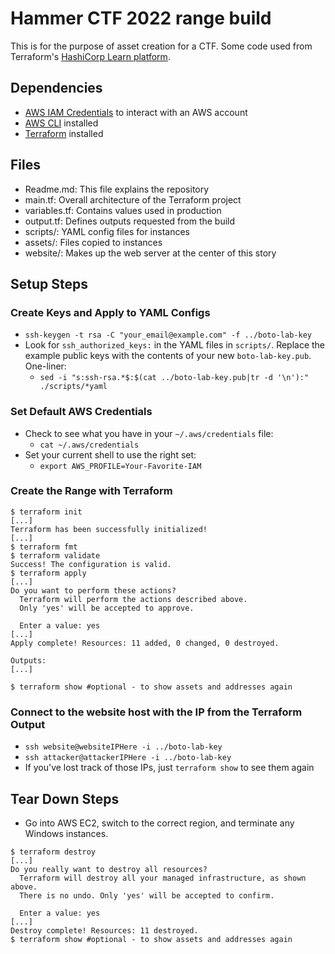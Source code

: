 # Hammer CTF 2022 range build
This is for the purpose of asset creation for a CTF. Some code used from Terraform's [HashiCorp Learn platform](https://learn.hashicorp.com/tutorials/terraform/cloud-init?in=terraform/provision).

## Dependencies
- [AWS IAM Credentials](https://docs.aws.amazon.com/IAM/latest/UserGuide/id_credentials_access-keys.html) to interact with an AWS account
- [AWS CLI](https://docs.aws.amazon.com/cli/latest/userguide/getting-started-install.html) installed
- [Terraform](https://www.terraform.io/downloads.html) installed

## Files
- Readme.md:    This file explains the repository
- main.tf:      Overall architecture of the Terraform project
- variables.tf: Contains values used in production
- output.tf:    Defines outputs requested from the build
- scripts/:     YAML config files for instances
- assets/:      Files copied to instances
- website/:     Makes up the web server at the center of this story

## Setup Steps
### Create Keys and Apply to YAML Configs
- `ssh-keygen -t rsa -C "your_email@example.com" -f ../boto-lab-key`
- Look for `ssh_authorized_keys:` in the YAML files in `scripts/`. Replace the example public keys with the contents of your new `boto-lab-key.pub`.  One-liner:
  - `sed -i "s:ssh-rsa.*$:$(cat ../boto-lab-key.pub|tr -d '\n'):" ./scripts/*yaml`

### Set Default AWS Credentials
- Check to see what you have in your `~/.aws/credentials` file:
  - `cat ~/.aws/credentials`
- Set your current shell to use the right set:
  - `export AWS_PROFILE=Your-Favorite-IAM`

### Create the Range with Terraform
```
$ terraform init
[...]
Terraform has been successfully initialized!
[...]
$ terraform fmt
$ terraform validate
Success! The configuration is valid.
$ terraform apply
[...]
Do you want to perform these actions?
  Terraform will perform the actions described above.
  Only 'yes' will be accepted to approve.

  Enter a value: yes
[...]
Apply complete! Resources: 11 added, 0 changed, 0 destroyed.

Outputs:
[...]

$ terraform show #optional - to show assets and addresses again
```

### Connect to the website host with the IP from the Terraform Output
- `ssh website@websiteIPHere -i ../boto-lab-key`
- `ssh attacker@attackerIPHere -i ../boto-lab-key`
- If you've lost track of those IPs, just `terraform show` to see them again

## Tear Down Steps
- Go into AWS EC2, switch to the correct region, and terminate any Windows instances.
```
$ terraform destroy
[...]
Do you really want to destroy all resources?
  Terraform will destroy all your managed infrastructure, as shown above.
  There is no undo. Only 'yes' will be accepted to confirm.

  Enter a value: yes
[...]
Destroy complete! Resources: 11 destroyed.
$ terraform show #optional - to show assets and addresses again
```

